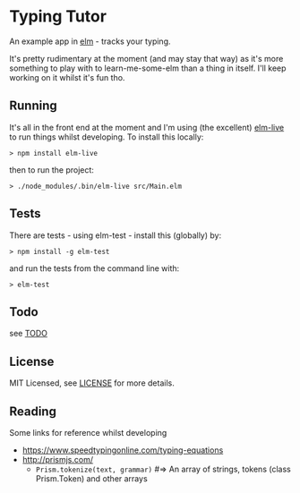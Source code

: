 # Typing Tutor

An example app in [elm](http://elm-lang.org/) - tracks your typing.

It's pretty rudimentary at the moment (and may stay that way) as it's more
something to play with to learn-me-some-elm than a thing in itself.  I'll
keep working on it whilst it's fun tho.

## Running

It's all in the front end at the moment and I'm using (the excellent)
[elm-live](https://github.com/tomekwi/elm-live) to run things whilst
developing.  To install this locally:

```
> npm install elm-live
```

then to run the project:

```
> ./node_modules/.bin/elm-live src/Main.elm
```


## Tests

There are tests - using elm-test - install this (globally) by:

```
> npm install -g elm-test
```

and run the tests from the command line with:

```
> elm-test
```

## Todo

see [TODO](../master/TODO)

## License

MIT Licensed, see [LICENSE](../master/LICENSE) for more details.


## Reading

Some links for reference whilst developing
  * https://www.speedtypingonline.com/typing-equations
  * http://prismjs.com/
    - `Prism.tokenize(text, grammar)` #=> An array of strings, tokens (class Prism.Token) and other arrays


